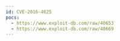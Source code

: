 ```yaml
---
id: CVE-2016-4625
pocs:
  - https://www.exploit-db.com/raw/40653
  - https://www.exploit-db.com/raw/40669
---
```

